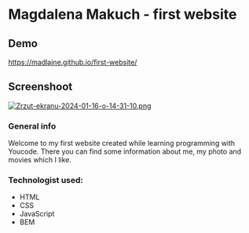 # Magdalena Makuch - first website

## Demo
https://madlajne.github.io/first-website/

## Screenshoot
[![Zrzut-ekranu-2024-01-16-o-14-31-10.png](https://i.postimg.cc/pdTLKK80/Zrzut-ekranu-2024-01-16-o-14-31-10.png)](https://postimg.cc/yDMKHgL9)

### General info
Welcome to my first website created while learning programming with Youcode. There you can find some information about me, my photo and movies which I like.

### Technologist used:
- HTML
- CSS
- JavaScript
- BEM
